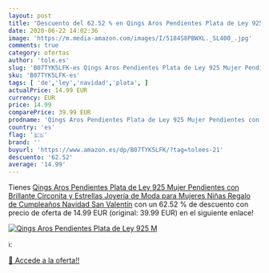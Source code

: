 ```yaml
---
layout: post
title: 'Descuento del 62.52 % en Qings Aros Pendientes Plata de Ley 925 M'
date: 2020-06-22 14:02:36
image: 'https://m.media-amazon.com/images/I/5184S8PBWXL._SL400_.jpg'
comments: true
category: ofertas
author: 'tole.es'
slug: 'B07TYK5LFK-es Qings Aros Pendientes Plata de Ley 925 Mujer Pendientes...'
sku: 'B07TYK5LFK-es'
tags: [ 'de','ley','navidad','plata', ]
actualPrice: 14.99 EUR
currency: EUR
price: 14.99
comparePrice: 39.99 EUR
prodname: 'Qings Aros Pendientes Plata de Ley 925 Mujer Pendientes con Brillante Circonita y Estrellas Joyería de Moda para Mujeres Niñas Regalo de Cumpleaños Navidad San Valentín'
country: 'es'
flag: '🇪🇸'
brand: ''
buyurl: 'https://www.amazon.es/dp/B07TYK5LFK/?tag=tolees-21'
descuento: '62.52'
average: '14.99'
---
```


Tienes [Qings Aros Pendientes Plata de Ley 925 Mujer Pendientes con Brillante Circonita y Estrellas Joyería de Moda para Mujeres Niñas Regalo de Cumpleaños Navidad San Valentín](https://www.amazon.es/dp/B07TYK5LFK/?tag=tolees-21) con un 62.52 % de descuento con precio de oferta de 14.99 EUR (original: 39.99 EUR) en el siguiente enlace!

[![Qings Aros Pendientes Plata de Ley 925 M](https://m.media-amazon.com/images/I/5184S8PBWXL._SL400_.jpg)](https://www.amazon.es/dp/B07TYK5LFK/?tag=tolees-21)

ℹ️:


[🛒 Accede a la oferta!!](https://www.amazon.es/dp/B07TYK5LFK/?tag=tolees-21)
